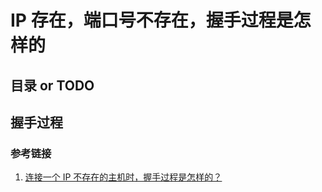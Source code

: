 # IP 存在，端口号不存在，握手过程是怎样的

## 目录 or TODO

## 握手过程

### 参考链接

1. [连接一个 IP 不存在的主机时，握手过程是怎样的？](https://blog.csdn.net/qq_34162294/article/details/118715592)

